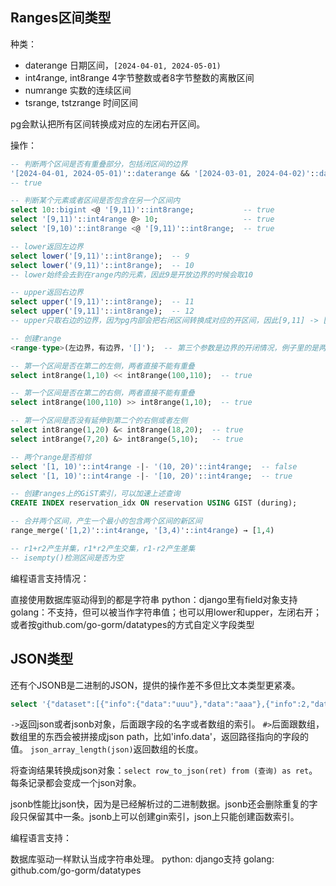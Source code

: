 ## Ranges区间类型

种类：

- daterange 日期区间，`[2024-04-01, 2024-05-01)`
- int4range, int8range 4字节整数或者8字节整数的离散区间
- numrange 实数的连续区间
- tsrange, tstzrange 时间区间

pg会默认把所有区间转换成对应的左闭右开区间。

操作：

```sql
-- 判断两个区间是否有重叠部分，包括闭区间的边界
'[2024-04-01, 2024-05-01)'::daterange && '[2024-03-01, 2024-04-02)'::daterange;
-- true

-- 判断某个元素或者区间是否包含在另一个区间内
select 10::bigint <@ '[9,11)'::int8range;           -- true
select '[9,11)'::int4range @> 10;                   -- true
select '[9,10)'::int8range <@ '[9,11)'::int8range;  -- true

-- lower返回左边界
select lower('[9,11)'::int8range);  -- 9
select lower('(9,11)'::int8range);  -- 10
-- lower始终会去到在range内的元素，因此9是开放边界的时候会取10

-- upper返回右边界
select upper('[9,11)'::int8range);  -- 11
select upper('[9,11]'::int8range);  -- 12
-- upper只取右边的边界，因为pg内部会把右闭区间转换成对应的开区间，因此[9,11] -> [9,12)，得到12

-- 创建range
<range-type>(左边界，有边界，'[]');  -- 第三个参数是边界的开闭情况，例子里的是两边都是闭合

-- 第一个区间是否在第二的左侧，两者直接不能有重叠
select int8range(1,10) << int8range(100,110);  -- true

-- 第一个区间是否在第二的右侧，两者直接不能有重叠
select int8range(100,110) >> int8range(1,10);  -- true

-- 第一个区间是否没有延伸到第二个的右侧或者左侧
select int8range(1,20) &< int8range(18,20);  -- true
select int8range(7,20) &> int8range(5,10);   -- true

-- 两个range是否相邻
select '[1, 10)'::int4range -|- '(10, 20)'::int4range;  -- false
select '[1, 10)'::int4range -|- '[10, 20)'::int4range;  -- true

-- 创建ranges上的GiST索引，可以加速上述查询
CREATE INDEX reservation_idx ON reservation USING GIST (during);

-- 合并两个区间，产生一个最小的包含两个区间的新区间
range_merge('[1,2)'::int4range, '[3,4)'::int4range) → [1,4)

-- r1+r2产生并集，r1*r2产生交集，r1-r2产生差集
-- isempty()检测区间是否为空
```

编程语言支持情况：

直接使用数据库驱动得到的都是字符串
python：django里有field对象支持
golang：不支持，但可以被当作字符串值；也可以用lower和upper，左闭右开；或者按github.com/go-gorm/datatypes的方式自定义字段类型

## JSON类型

还有个JSONB是二进制的JSON，提供的操作差不多但比文本类型更紧凑。

```sql
select '{"dataset":[{"info":{"data":"uuu"},"data":"aaa"},{"info":2,"data":"bbb"}],"name":"textt"}'::json->'dataset'->0#>'{info,data}'::text[];
```

`->`返回json或者jsonb对象，后面跟字段的名字或者数组的索引。
`#>`后面跟数组，数组里的东西会被拼接成json path，比如'info.data'，返回路径指向的字段的值。
`json_array_length(json)`返回数组的长度。

将查询结果转换成json对象：`select row_to_json(ret) from (查询) as ret`。每条记录都会变成一个json对象。

jsonb性能比json快，因为是已经解析过的二进制数据。jsonb还会删除重复的字段只保留其中一条。jsonb上可以创建gin索引，json上只能创建函数索引。

编程语言支持：

数据库驱动一样默认当成字符串处理。
python: django支持
golang: github.com/go-gorm/datatypes
